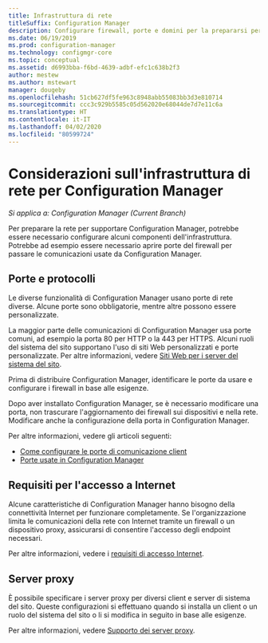 ```yaml
---
title: Infrastruttura di rete
titleSuffix: Configuration Manager
description: Configurare firewall, porte e domini per la prepararsi per le comunicazioni di Configuration Manager.
ms.date: 06/19/2019
ms.prod: configuration-manager
ms.technology: configmgr-core
ms.topic: conceptual
ms.assetid: d6993bba-f6bd-4639-adbf-efc1c638b2f3
author: mestew
ms.author: mstewart
manager: dougeby
ms.openlocfilehash: 51cb627df5fe963c8948abb55083bb3d3e810714
ms.sourcegitcommit: ccc3c929b5585c05d562020e68044de7d7e11c6a
ms.translationtype: HT
ms.contentlocale: it-IT
ms.lasthandoff: 04/02/2020
ms.locfileid: "80599724"
---
```

# <a name="network-infrastructure-considerations-for-configuration-manager"></a>Considerazioni sull'infrastruttura di rete per Configuration Manager

*Si applica a: Configuration Manager (Current Branch)*

Per preparare la rete per supportare Configuration Manager, potrebbe essere necessario configurare alcuni componenti dell'infrastruttura. Potrebbe ad esempio essere necessario aprire porte del firewall per passare le comunicazioni usate da Configuration Manager.  

## <a name="ports-and-protocols"></a>Porte e protocolli

Le diverse funzionalità di Configuration Manager usano porte di rete diverse. Alcune porte sono obbligatorie, mentre altre possono essere personalizzate.

La maggior parte delle comunicazioni di Configuration Manager usa porte comuni, ad esempio la porta 80 per HTTP o la 443 per HTTPS. Alcuni ruoli del sistema del sito supportano l'uso di siti Web personalizzati e porte personalizzate. Per altre informazioni, vedere [Siti Web per i server del sistema del sito](/sccm/core/plan-design/network/websites-for-site-system-servers).

Prima di distribuire Configuration Manager, identificare le porte da usare e configurare i firewall in base alle esigenze.

Dopo aver installato Configuration Manager, se è necessario modificare una porta, non trascurare l'aggiornamento dei firewall sui dispositivi e nella rete. Modificare anche la configurazione della porta in Configuration Manager.

Per altre informazioni, vedere gli articoli seguenti:

- [Come configurare le porte di comunicazione client](/sccm/core/clients/deploy/configure-client-communication-ports)
- [Porte usate in Configuration Manager](/sccm/core/plan-design/hierarchy/ports)


## <a name="internet-access-requirements"></a>Requisiti per l'accesso a Internet

Alcune caratteristiche di Configuration Manager hanno bisogno della connettività Internet per funzionare completamente. Se l'organizzazione limita le comunicazioni della rete con Internet tramite un firewall o un dispositivo proxy, assicurarsi di consentire l'accesso degli endpoint necessari.

Per altre informazioni, vedere i [requisiti di accesso Internet](/sccm/core/plan-design/network/internet-endpoints).


## <a name="proxy-servers"></a>Server proxy

È possibile specificare i server proxy per diversi client e server di sistema del sito. Queste configurazioni si effettuano quando si installa un client o un ruolo del sistema del sito o li si modifica in seguito in base alle esigenze.

Per altre informazioni, vedere [Supporto dei server proxy](/sccm/core/plan-design/network/proxy-server-support).

